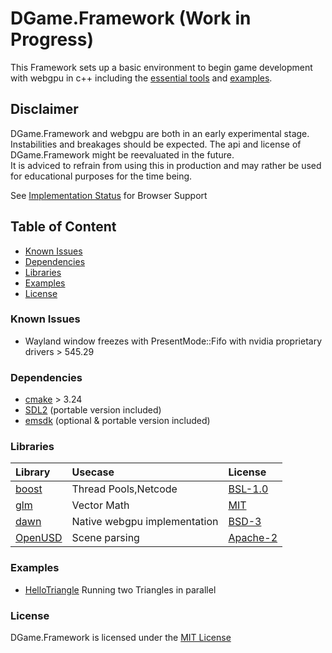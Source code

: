 # DGame.Framework (Work in Progress)

This Framework sets up a basic environment to begin game development with webgpu in c++ including the [essential tools](#libraries) and [examples](Examples).

## Disclaimer

DGame.Framework and webgpu are both in an early experimental stage.  
Instabilities and breakages should be expected.
The api and license of DGame.Framework might be reevaluated in the future.  
It is adviced to refrain from using this in production and may rather be used for educational purposes for the time being.

See [Implementation Status](https://github.com/gpuweb/gpuweb/wiki/Implementation-Status) for Browser Support

## Table of Content

- [Known Issues](#knownissues)
- [Dependencies](#dependencies)
- [Libraries](#libraries)
- [Examples](#examples)
- [License](#license)

### Known Issues

- Wayland window freezes with PresentMode::Fifo with nvidia proprietary drivers > 545.29

### Dependencies

- [cmake](https://cmake.org/) > 3.24
- [SDL2](https://www.libsdl.org/) (portable version included)
- [emsdk](https://github.com/emscripten-core/emsdk) (optional & portable version included)

### Libraries

| Library                                                     | Usecase                      | License                                                                               |
| :---------------------------------------------------------- | :--------------------------- | :------------------------------------------------------------------------------------ |
| [boost](https://github.com/boostorg/boost)                  | Thread Pools,Netcode         | [BSL-1.0](https://https://github.com/boostorg/boost/blob/master/LICENSE_1_0.txt)      |
| [glm](https://github.com/g-truc/glm)                        | Vector Math                  | [MIT](https://github.com/g-truc/glm/blob/master/copying.txt)                          |
| [dawn](https://dawn.googlesource.com/)                      | Native webgpu implementation | [BSD-3](https://dawn.googlesource.com/dawn/+/HEAD/LICENSE)                            |
| [OpenUSD](https://github.com/PixarAnimationStudios/OpenUSD) | Scene parsing                | [Apache-2](https://github.com/PixarAnimationStudios/OpenUSD/blob/release/LICENSE.txt) |

### Examples

- [HelloTriangle](https://diyou.github.io/DGame.Framework/HelloTriangle.html) Running two Triangles in parallel

### License

DGame.Framework is licensed under the [MIT License](LICENSE)

